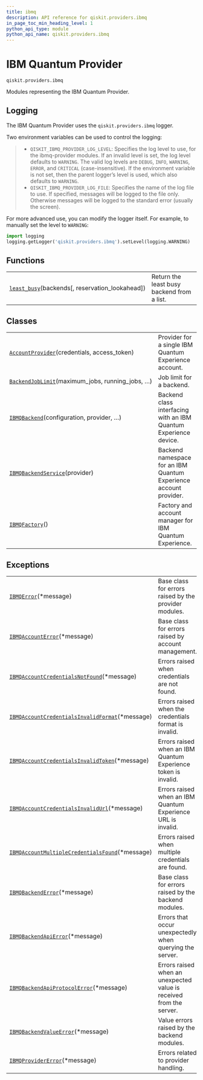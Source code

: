 ```yaml
---
title: ibmq
description: API reference for qiskit.providers.ibmq
in_page_toc_min_heading_level: 1
python_api_type: module
python_api_name: qiskit.providers.ibmq
---
```


<span id="module-qiskit.providers.ibmq" />

<span id="qiskit-providers-ibmq" />

# IBM Quantum Provider

<span id="module-qiskit.providers.ibmq" />

`qiskit.providers.ibmq`

Modules representing the IBM Quantum Provider.

## Logging

The IBM Quantum Provider uses the `qiskit.providers.ibmq` logger.

Two environment variables can be used to control the logging:

> *   `QISKIT_IBMQ_PROVIDER_LOG_LEVEL`: Specifies the log level to use, for the ibmq-provider modules. If an invalid level is set, the log level defaults to `WARNING`. The valid log levels are `DEBUG`, `INFO`, `WARNING`, `ERROR`, and `CRITICAL` (case-insensitive). If the environment variable is not set, then the parent logger’s level is used, which also defaults to `WARNING`.
> *   `QISKIT_IBMQ_PROVIDER_LOG_FILE`: Specifies the name of the log file to use. If specified, messages will be logged to the file only. Otherwise messages will be logged to the standard error (usually the screen).

For more advanced use, you can modify the logger itself. For example, to manually set the level to `WARNING`:

```python
import logging
logging.getLogger('qiskit.providers.ibmq').setLevel(logging.WARNING)
```

## Functions

|                                                                                                                                                           |                                            |
| --------------------------------------------------------------------------------------------------------------------------------------------------------- | ------------------------------------------ |
| [`least_busy`](qiskit.providers.ibmq.least_busy#qiskit.providers.ibmq.least_busy "qiskit.providers.ibmq.least_busy")(backends\[, reservation\_lookahead]) | Return the least busy backend from a list. |

## Classes

|                                                                                                                                                                           |                                                                   |
| ------------------------------------------------------------------------------------------------------------------------------------------------------------------------- | ----------------------------------------------------------------- |
| [`AccountProvider`](qiskit.providers.ibmq.AccountProvider#qiskit.providers.ibmq.AccountProvider "qiskit.providers.ibmq.AccountProvider")(credentials, access\_token)      | Provider for a single IBM Quantum Experience account.             |
| [`BackendJobLimit`](qiskit.providers.ibmq.BackendJobLimit#qiskit.providers.ibmq.BackendJobLimit "qiskit.providers.ibmq.BackendJobLimit")(maximum\_jobs, running\_jobs, …) | Job limit for a backend.                                          |
| [`IBMQBackend`](qiskit.providers.ibmq.IBMQBackend#qiskit.providers.ibmq.IBMQBackend "qiskit.providers.ibmq.IBMQBackend")(configuration, provider, …)                      | Backend class interfacing with an IBM Quantum Experience device.  |
| [`IBMQBackendService`](qiskit.providers.ibmq.IBMQBackendService#qiskit.providers.ibmq.IBMQBackendService "qiskit.providers.ibmq.IBMQBackendService")(provider)            | Backend namespace for an IBM Quantum Experience account provider. |
| [`IBMQFactory`](qiskit.providers.ibmq.IBMQFactory#qiskit.providers.ibmq.IBMQFactory "qiskit.providers.ibmq.IBMQFactory")()                                                | Factory and account manager for IBM Quantum Experience.           |

## Exceptions

|                                                                                                                                                                                                                                     |                                                                     |
| ----------------------------------------------------------------------------------------------------------------------------------------------------------------------------------------------------------------------------------- | ------------------------------------------------------------------- |
| [`IBMQError`](qiskit.providers.ibmq.IBMQError#qiskit.providers.ibmq.IBMQError "qiskit.providers.ibmq.IBMQError")(\*message)                                                                                                         | Base class for errors raised by the provider modules.               |
| [`IBMQAccountError`](qiskit.providers.ibmq.IBMQAccountError#qiskit.providers.ibmq.IBMQAccountError "qiskit.providers.ibmq.IBMQAccountError")(\*message)                                                                             | Base class for errors raised by account management.                 |
| [`IBMQAccountCredentialsNotFound`](qiskit.providers.ibmq.IBMQAccountCredentialsNotFound#qiskit.providers.ibmq.IBMQAccountCredentialsNotFound "qiskit.providers.ibmq.IBMQAccountCredentialsNotFound")(\*message)                     | Errors raised when credentials are not found.                       |
| [`IBMQAccountCredentialsInvalidFormat`](qiskit.providers.ibmq.IBMQAccountCredentialsInvalidFormat#qiskit.providers.ibmq.IBMQAccountCredentialsInvalidFormat "qiskit.providers.ibmq.IBMQAccountCredentialsInvalidFormat")(\*message) | Errors raised when the credentials format is invalid.               |
| [`IBMQAccountCredentialsInvalidToken`](qiskit.providers.ibmq.IBMQAccountCredentialsInvalidToken#qiskit.providers.ibmq.IBMQAccountCredentialsInvalidToken "qiskit.providers.ibmq.IBMQAccountCredentialsInvalidToken")(\*message)     | Errors raised when an IBM Quantum Experience token is invalid.      |
| [`IBMQAccountCredentialsInvalidUrl`](qiskit.providers.ibmq.IBMQAccountCredentialsInvalidUrl#qiskit.providers.ibmq.IBMQAccountCredentialsInvalidUrl "qiskit.providers.ibmq.IBMQAccountCredentialsInvalidUrl")(\*message)             | Errors raised when an IBM Quantum Experience URL is invalid.        |
| [`IBMQAccountMultipleCredentialsFound`](qiskit.providers.ibmq.IBMQAccountMultipleCredentialsFound#qiskit.providers.ibmq.IBMQAccountMultipleCredentialsFound "qiskit.providers.ibmq.IBMQAccountMultipleCredentialsFound")(\*message) | Errors raised when multiple credentials are found.                  |
| [`IBMQBackendError`](qiskit.providers.ibmq.IBMQBackendError#qiskit.providers.ibmq.IBMQBackendError "qiskit.providers.ibmq.IBMQBackendError")(\*message)                                                                             | Base class for errors raised by the backend modules.                |
| [`IBMQBackendApiError`](qiskit.providers.ibmq.IBMQBackendApiError#qiskit.providers.ibmq.IBMQBackendApiError "qiskit.providers.ibmq.IBMQBackendApiError")(\*message)                                                                 | Errors that occur unexpectedly when querying the server.            |
| [`IBMQBackendApiProtocolError`](qiskit.providers.ibmq.IBMQBackendApiProtocolError#qiskit.providers.ibmq.IBMQBackendApiProtocolError "qiskit.providers.ibmq.IBMQBackendApiProtocolError")(\*message)                                 | Errors raised when an unexpected value is received from the server. |
| [`IBMQBackendValueError`](qiskit.providers.ibmq.IBMQBackendValueError#qiskit.providers.ibmq.IBMQBackendValueError "qiskit.providers.ibmq.IBMQBackendValueError")(\*message)                                                         | Value errors raised by the backend modules.                         |
| [`IBMQProviderError`](qiskit.providers.ibmq.IBMQProviderError#qiskit.providers.ibmq.IBMQProviderError "qiskit.providers.ibmq.IBMQProviderError")(\*message)                                                                         | Errors related to provider handling.                                |

